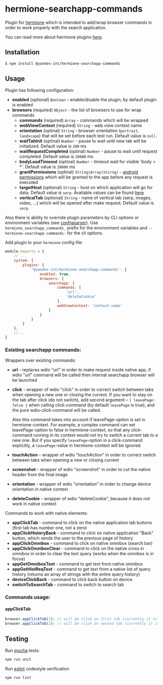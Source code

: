 # hermione-searchapp-commands

Plugin for [hermione](https://github.com/gemini-testing/hermione) which is intended to add/wrap browser commands in order to work properly with the search application.

You can read more about hermione plugins [here](https://github.com/gemini-testing/hermione#plugins).

## Installation

```bash
$ npm install @yandex-int/hermione-searchapp-commands
```

## Usage

Plugin has following configuration:

* **enabled** (optional) `Boolean` – enable/disable the plugin; by default plugin is enabled
* **browsers** (required) `Object` - the list of browsers to use for wrap commands
  * **commands** (required) `Array` - commands which will be wrapped
  * **webViewContext** (required) `String` - web view context name
  * **orientation** (optinal) `String` - browser orientation (`portrait`, `landscape`) that will be set before each test run. Default value is `null`.
  * **waitTabInit** (optinal) `Number` - pause to wait until new tab will be initialized. Default value is `200` ms
  * **waitRequestCompleted** (optinal) `Number` - pause to wait until request completed. Default value is `20000` ms
  * **bodyLoadTimeout** (optinal) `Number` - timeout wait for visible 'body > *'. Default value is `20000` ms
  * **grantPermissions** (optinal) `String|Array(Stirng)` - [android permissions](https://developer.android.com/guide/topics/permissions/overview) which will be granted to the app before any request is executed
  * **targetHost** (optional) `String` - host on which application will go for data. Default value is `serp`. Available values can be found [here](https://wiki.yandex-team.ru/mobilesearch/app/android/tzdljarazrabotki/morda/links/#customhost)
  * **verticalTab** (optional) `String` - name of vertical tab (serp, images, video, ...) which will be opened after make request. Default value is `serp`.

Also there is ability to override plugin parameters by CLI options or environment variables
(see [configparser](https://github.com/gemini-testing/configparser)).
Use `hermione_searchapp_commands_` prefix for the environment variables and `--hermione-searchapp-commands-` for the cli options.

Add plugin to your `hermione` config file:

```js
module.exports = {
    // ...
    system: {
        plugins: {
            '@yandex-int/hermione-searchapp-commands': {
                enabled: true,
                browsers: {
                    searchapp: {
                        commands: [
                            'url',
                            'deleteCookie'
                        ],
                        webViewContext: 'context-name'
                    }
                }
            }
        }
    },
    //...
}
```

### Existing searchapp commands:

Wrappers over existing commands:

* **url** - replaces wdio "url" in order to make request inside native app, if wdio "url" command will be called then internal searchapp browser will be launched
* **click** - wrapper of wdio "click" in order to correct switch between tabs when opening a new one or closing the current. If you want to stay on the tab after click (do not switch), add second argument – `{ leavePage: false }` when calling click-command (by default `leavePage` is true), and the pure wdio-click-command will be called.

  Also this command takes into account if leavePage-option is set in hermione-context. For example, a complex command can set leavePage-option to false in hermione-context, so that any click-command running in its context would not try to switch a current tab to a new one. But if you specify `leavePage`-option in a click-command explicitly, a `leavePage`-value in hermione-context will be ignored.
* **touchAction** - wrapper of wdio "touchAction" in order to correct switch between tabs when opening a new or closing current
* **screenshot** - wrapper of wdio "screenshot" in order to cut the native header from the final image
* **orientation** - wrapper of wdio "orientation" in order to change device orientation in native context
* **deleteCookie** - wrapper of wdio "deleteCookie", because it does not work in native context

Commands to work with native elements:

* **appClickTab** - command to click on the native application tab buttons (first tab has number one, not a zero)
* **appClickHistoryBack** - command to click on native application "Back" button, which sends the user to the previous page of history
* **appClickOmnibox** - command to click on native omnibox (search bar)
* **appClickOmniboxClear** - command to click on the native cross in omnibox in order to clear the text query (works when the omnibox is in focus)
* **appGetOmniboxText** - command to get text from native omnibox
* **appGetHistReqText** - command to get text from a native list of query history (returns an array of strings with the entire query history)
* **deviceClickBack** - command to click back button on device
* **switchToSearchTab** - command to switch to search tab

### Commands usage:

#### appClickTab

```js
browser.appClickTab(1); // will be click on first tab (currently it is `sites`)
browser.appClickTab(2); // will be click on second tab (currently it is `images`)
```

## Testing

Run [mocha](http://mochajs.org) tests:
```bash
npm run unit
```

Run [eslint](http://eslint.org) codestyle verification
```bash
npm run lint
```
